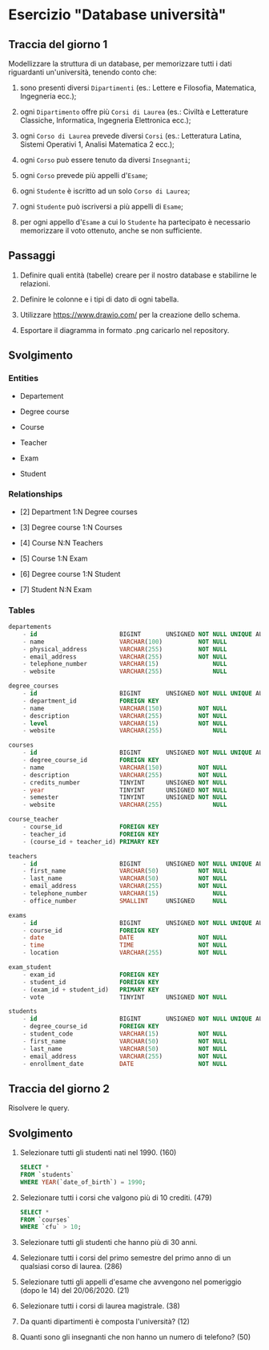 # Esercizio "Database università"

## Traccia del giorno 1

Modellizzare la struttura di un database, per memorizzare tutti i dati riguardanti un'università, tenendo conto che:

1. sono presenti diversi `Dipartimenti` (es.: Lettere e Filosofia, Matematica, Ingegneria ecc.);

2. ogni `Dipartimento` offre più `Corsi di Laurea` (es.: Civiltà e Letterature Classiche, Informatica, Ingegneria Elettronica ecc.);

3. ogni `Corso di Laurea` prevede diversi `Corsi` (es.: Letteratura Latina, Sistemi Operativi 1, Analisi Matematica 2 ecc.);

4. ogni `Corso` può essere tenuto da diversi `Insegnanti`;

5. ogni `Corso` prevede più appelli d'`Esame`;

6. ogni `Studente` è iscritto ad un solo `Corso di Laurea`;

7. ogni `Studente` può iscriversi a più appelli di `Esame`;

8. per ogni appello d'`Esame` a cui lo `Studente` ha partecipato è necessario memorizzare il voto ottenuto, anche se non sufficiente.

## Passaggi

1. Definire quali entità (tabelle) creare per il nostro database e stabilirne le relazioni.

2. Definire le colonne e i tipi di dato di ogni tabella.

3. Utilizzare https://www.drawio.com/ per la creazione dello schema.

4. Esportare il diagramma in formato .png caricarlo nel repository.

## Svolgimento

### Entities

- Departement

- Degree course

- Course

- Teacher

- Exam

- Student

### Relationships

- [2] Department     1:N Degree courses
 
- [3] Degree course  1:N Courses
 
- [4] Course         N:N Teachers
 
- [5] Course         1:N Exam

- [6] Degree course  1:N Student

- [7] Student        N:N Exam

### Tables

```sql
departements
    - id                       BIGINT       UNSIGNED NOT NULL UNIQUE AUTO_INCREMENT PRIMARY KEY
    - name                     VARCHAR(100)          NOT NULL
    - physical_address         VARCHAR(255)          NOT NULL
    - email_address            VARCHAR(255)          NOT NULL
    - telephone_number         VARCHAR(15)               NULL
    - website                  VARCHAR(255)              NULL
```

```sql
degree_courses
    - id                       BIGINT       UNSIGNED NOT NULL UNIQUE AUTO_INCREMENT PRIMARY KEY
    - department_id            FOREIGN KEY
    - name                     VARCHAR(150)          NOT NULL
    - description              VARCHAR(255)          NOT NULL
    - level                    VARCHAR(15)           NOT NULL
    - website                  VARCHAR(255)              NULL
```

```sql
courses
    - id                       BIGINT       UNSIGNED NOT NULL UNIQUE AUTO_INCREMENT PRIMARY KEY
    - degree_course_id         FOREIGN KEY
    - name                     VARCHAR(150)          NOT NULL
    - description              VARCHAR(255)          NOT NULL
    - credits_number           TINYINT      UNSIGNED NOT NULL
    - year                     TINYINT      UNSIGNED NOT NULL
    - semester                 TINYINT      UNSIGNED NOT NULL
    - website                  VARCHAR(255)              NULL
```

```sql
course_teacher
    - course_id                FOREIGN KEY
    - teacher_id               FOREIGN KEY
    - (course_id + teacher_id) PRIMARY KEY
```

```sql
teachers
    - id                       BIGINT       UNSIGNED NOT NULL UNIQUE AUTO_INCREMENT PRIMARY KEY
    - first_name               VARCHAR(50)           NOT NULL
    - last_name                VARCHAR(50)           NOT NULL
    - email_address            VARCHAR(255)          NOT NULL
    - telephone_number         VARCHAR(15)               NULL
    - office_number            SMALLINT     UNSIGNED     NULL
```

```sql
exams
    - id                       BIGINT       UNSIGNED NOT NULL UNIQUE AUTO_INCREMENT PRIMARY KEY
    - course_id                FOREIGN KEY
    - date                     DATE                  NOT NULL
    - time                     TIME                  NOT NULL
    - location                 VARCHAR(255)          NOT NULL
```

```sql
exam_student
    - exam_id                  FOREIGN KEY
    - student_id               FOREIGN KEY
    - (exam_id + student_id)   PRIMARY KEY
    - vote                     TINYINT      UNSIGNED NOT NULL
```

```sql
students
    - id                       BIGINT       UNSIGNED NOT NULL UNIQUE AUTO_INCREMENT PRIMARY KEY
    - degree_course_id         FOREIGN KEY
    - student_code             VARCHAR(15)           NOT NULL
    - first_name               VARCHAR(50)           NOT NULL
    - last_name                VARCHAR(50)           NOT NULL
    - email_address            VARCHAR(255)          NOT NULL
    - enrollment_date          DATE                  NOT NULL
```

## Traccia del giorno 2

Risolvere le query.

## Svolgimento

1. Selezionare tutti gli studenti nati nel 1990. (160)

    ```sql
    SELECT *
    FROM `students`
    WHERE YEAR(`date_of_birth`) = 1990;
    ```

2. Selezionare tutti i corsi che valgono più di 10 crediti. (479)

    ```sql
    SELECT *
    FROM `courses`
    WHERE `cfu` > 10;
    ```

3. Selezionare tutti gli studenti che hanno più di 30 anni.

4. Selezionare tutti i corsi del primo semestre del primo anno di un qualsiasi corso di laurea. (286)

5. Selezionare tutti gli appelli d'esame che avvengono nel pomeriggio (dopo le 14) del 20/06/2020. (21)

6. Selezionare tutti i corsi di laurea magistrale. (38)

7. Da quanti dipartimenti è composta l'università? (12)

8. Quanti sono gli insegnanti che non hanno un numero di telefono? (50)